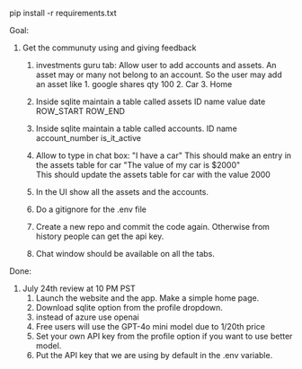 pip install -r requirements.txt

Goal:

1. Get the communuty using and giving feedback
    1. investments guru tab:
        Allow user to add accounts and assets.
        An asset may or many not belong to an account.
        So the user may add an asset like 1. google shares qty 100
                                          2. Car
                                          3. Home
    2. Inside sqlite maintain a table called assets
        ID      name    value   date   ROW_START     ROW_END 
    3. Inside sqlite maintain a table called accounts.
        ID      name    account_number    is_it_active
    4. Allow to type in chat box:
        "I have a car"
            This should make an entry in the assets table for car
        "The value of my car is $2000"    
            This should update the assets table for car with the value 2000
    5. In the UI show all the assets and the accounts.


    5. Do a gitignore for the .env file
    6. Create a new repo and commit the code again. Otherwise from history people can get the api key.
    7. Chat window should be available on all the tabs.
    


Done:
1. July 24th review at 10 PM PST
    1. Launch the website and the app. Make a simple home page.
    2. Download sqlite option from the profile dropdown.
    3. instead of azure use openai
    4. Free users will use the GPT-4o mini model due to 1/20th price
    5. Set your own API key from the profile option if you want to use better model.
    6. Put the API key that we are using by default in the .env variable.
